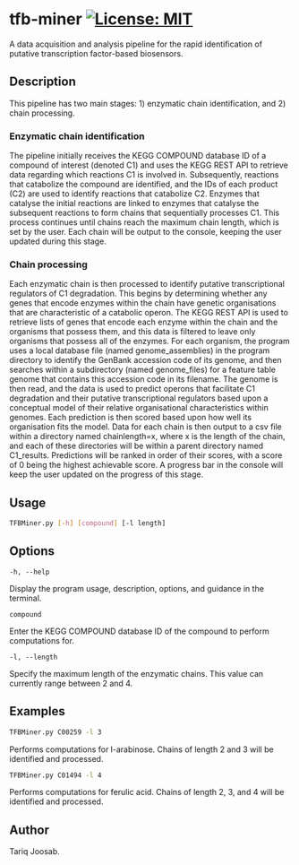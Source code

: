 # tfb-miner [![License: MIT](https://img.shields.io/badge/License-MIT-yellow.svg)](https://opensource.org/licenses/MIT)
A data acquisition and analysis pipeline for the rapid identification of putative transcription factor-based biosensors.
## Description
This pipeline has two main stages: 1) enzymatic chain identification, and 2) chain processing.

### Enzymatic chain identification
The pipeline initially receives the KEGG COMPOUND database ID of a compound of interest (denoted C1) and uses the KEGG REST API to retrieve data regarding which reactions C1 is involved in. Subsequently, reactions that catabolize the compound are identified, and the IDs of each product (C2) are used to identify reactions that catabolize C2. Enzymes that catalyse the initial reactions are linked to enzymes that catalyse the subsequent reactions to form chains that sequentially processes C1. This process continues until chains reach the maximum chain length, which is set by the user. Each chain will be output to the console, keeping the user updated during this stage.

### Chain processing
Each enzymatic chain is then processed to identify putative transcriptional regulators of C1 degradation.  This begins by determining whether any genes that encode enzymes within the chain have genetic organisations that are characteristic of a catabolic operon. The KEGG REST API is used to retrieve lists of genes that encode each enzyme within the chain and the organisms that possess them, and this data is filtered to leave only organisms that possess all of the enzymes. 
For each organism, the program uses a local database file (named genome_assemblies) in the program directory to identify the GenBank accession code of its genome, and then searches within a subdirectory (named genome_files) for a feature table genome that contains this accession code in its filename. The genome is then read, and the data is used to predict operons that facilitate C1 degradation and their putative transcriptional regulators based upon a conceptual model of their relative organisational characteristics within genomes. Each prediction is then scored based upon how well its organisation fits the model. 
Data for each chain is then output to a csv file within a directory named chainlength=x, where x is the length of the chain, and each of these directories will be within a parent directory named C1_results. Predictions will be ranked in order of their scores, with a score of 0 being the highest achievable score. A progress bar in the console will keep the user updated on the progress of this stage.

## Usage
```sh
TFBMiner.py [-h] [compound] [-l length]
```

## Options
```-h, --help``` 

Display the program usage, description, options, and guidance in the terminal.

```compound```

Enter the KEGG COMPOUND database ID of the compound to perform computations for.

```-l, --length```

Specify the maximum length of the enzymatic chains. This value can currently range between 2 and 4.

## Examples

```sh 
TFBMiner.py C00259 -l 3
```

Performs computations for l-arabinose. Chains of length 2 and 3 will be identified and processed.

```sh
TFBMiner.py C01494 -l 4
```

Performs computations for ferulic acid. Chains of length 2, 3, and 4 will be identified and processed.

## Author
Tariq Joosab.
